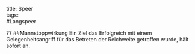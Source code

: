title: Speer  
tags:   
#Langspeer

??
##Mannstoppwirkung
Ein Ziel das Erfolgreich mit einem Gelegenheitsangriff für das Betreten der Reichweite getroffen wurde, hält sofort an.